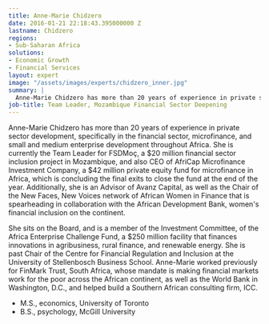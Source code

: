 ```yaml
---
title: Anne-Marie Chidzero
date: 2016-01-21 22:18:43.395000000 Z
lastname: Chidzero
regions:
- Sub-Saharan Africa
solutions:
- Economic Growth
- Financial Services
layout: expert
image: "/assets/images/experts/chidzero_inner.jpg"
summary: |
  Anne-Marie Chidzero has more than 20 years of experience in private sector development, specifically in the financial sector, microfinance, and small and medium enterprise development throughout Africa.
job-title: Team Leader, Mozambique Financial Sector Deepening
---
```

Anne-Marie Chidzero has more than 20 years of experience in private sector development, specifically in the financial sector, microfinance, and small and medium enterprise development throughout Africa. She is currently the Team Leader for FSDMoç, a $20 million financial sector inclusion project in Mozambique, and also CEO of AfriCap Microfinance Investment Company, a $42 million private equity fund for microfinance in Africa, which is concluding the final exits to close the fund at the end of the year. Additionally, she is an Advisor of Avanz Capital, as well as the Chair of the New Faces, New Voices network of African Women in Finance that is spearheading in collaboration with the African Development Bank, women's financial inclusion on the continent.

She sits on the Board, and is a member of the Investment Committee, of the Africa Enterprise Challenge Fund, a $250 million facility that finances innovations in agribusiness, rural finance, and renewable energy. She is past Chair of the Centre for Financial Regulation and Inclusion at the University of Stellenbosch Business School. Anne-Marie worked previously for FinMark Trust, South Africa, whose mandate is making financial markets work for the poor across the African continent, as well as the World Bank in Washington, D.C., and helped build a Southern African consulting firm, ICC.

* M.S., economics, University of Toronto
* B.S., psychology, McGill University
